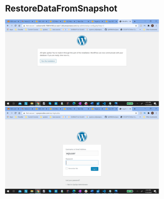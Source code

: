 # RestoreDataFromSnapshot

![Alt text](/Screenshot.png?raw=true "Optional Title")
![Alt text](/Screenshot2.png?raw=true "Optional Title")

